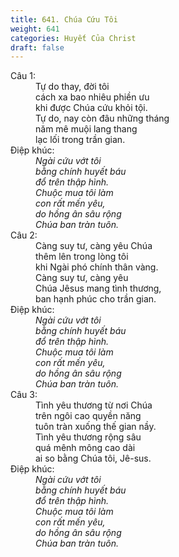 ```yaml
---
title: 641. Chúa Cứu Tôi
weight: 641
categories: Huyết Của Christ
draft: false
---
```

<dl><dt>Câu 1:</dt><dd data-verse="1">Tự do thay, đời tôi <br/>cách xa bao nhiêu phiền ưu <br/>khi được Chúa cứu khỏi tội. <br/>Tự do, nay còn đâu những tháng <br/>năm mê muội lang thang <br/>lạc lối trong trần gian. </dd><dt>Điệp khúc:</dt><dd data-chorus="1"><em>Ngài cứu vớt tôi <br/>bằng chính huyết báu <br/>đổ trên thập hình. <br/>Chuộc mua tôi làm <br/>con rất mến yêu, <br/>do hồng ân sâu rộng <br/>Chúa ban tràn tuôn. </em></dd><dt>Câu 2:</dt><dd data-verse="2">Càng suy tư, càng yêu Chúa <br/>thêm lên trong lòng tôi <br/>khi Ngài phó chính thân vàng. <br/>Càng suy tư, càng yêu <br/>Chúa Jêsus mang tình thương, <br/>ban hạnh phúc cho trần gian. </dd><dt>Điệp khúc:</dt><dd data-chorus="1"><em>Ngài cứu vớt tôi <br/>bằng chính huyết báu <br/>đổ trên thập hình. <br/>Chuộc mua tôi làm <br/>con rất mến yêu, <br/>do hồng ân sâu rộng <br/>Chúa ban tràn tuôn. </em></dd><dt>Câu 3:</dt><dd data-verse="3">Tình yêu thương từ nơi Chúa <br/>trên ngôi cao quyền năng <br/>tuôn tràn xuống thế gian nầy. <br/>Tình yêu thương rộng sâu <br/>quá mênh mông cao dài <br/>ai so bằng Chúa tôi, Jê-sus. </dd><dt>Điệp khúc:</dt><dd data-chorus="1"><em>Ngài cứu vớt tôi <br/>bằng chính huyết báu <br/>đổ trên thập hình. <br/>Chuộc mua tôi làm <br/>con rất mến yêu, <br/>do hồng ân sâu rộng <br/>Chúa ban tràn tuôn. </em></dd></dl>